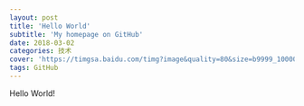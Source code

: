 ```yaml
---
layout: post
title: 'Hello World'
subtitle: 'My homepage on GitHub'
date: 2018-03-02
categories: 技术
cover: 'https://timgsa.baidu.com/timg?image&quality=80&size=b9999_10000&sec=1519980853596&di=8e70deb30e16c00eeb33dc3d000c7f5c&imgtype=0&src=http%3A%2F%2Fyzhtml01.book118.com%2F2016%2F11%2F27%2F19%2F45710191%2F1.files%2Ffile0001.jpeg'
tags: GitHub
---
```


Hello World!
